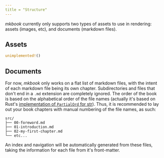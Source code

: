 ```yaml
---
title = "Structure"
---
```


_mkbook_ currently only supports two types of assets to use in rendering: assets (images, etc), and documents (markdown files).

## Assets

```rust
unimplemented!()
```

## Documents

For now, _mkbook_ only works on a flat list of markdown files, with the intent of each markdown file being its own chapter. Subdirectories and files that don't end in a `.md` extension are completely ignored. The order of the book is based on the alphabetical order of the file names (actually it's based on Rust's [implementation of `PartialOrd` for str](https://doc.rust-lang.org/std/cmp/trait.PartialOrd.html#impl-PartialOrd%3Cstr%3E)). Thus, it is recommended to lay out your book chapters with manual numbering of the file names, as such:

```
src/
├── 00-foreword.md
├── 01-introduction.md
├── 02-my-first-chapter.md
└── etc...
```

An index and navigation will be automatically generated from these files, taking the information for each file from it's front-matter.
